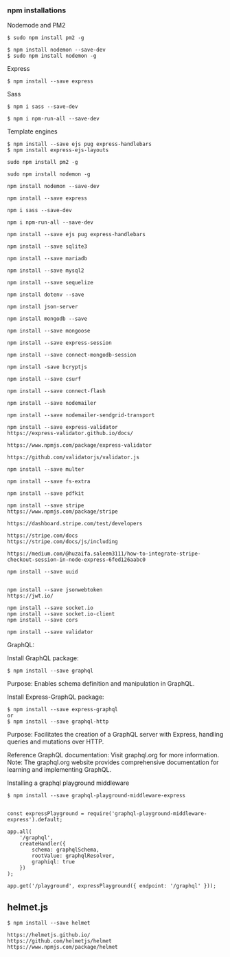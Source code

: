 <!-- --------------------------------------------------------------- -->

### npm installations

Nodemode and PM2

    $ sudo npm install pm2 -g

    $ npm install nodemon --save-dev
    $ sudo npm install nodemon -g

Express

    $ npm install --save express

Sass

    $ npm i sass --save-dev

    $ npm i npm-run-all --save-dev

Template engines 

    $ npm install --save ejs pug express-handlebars
    $ npm install express-ejs-layouts

<!-- --------------------------------------------------------------- -->

    sudo npm install pm2 -g

    sudo npm install nodemon -g

    npm install nodemon --save-dev

    npm install --save express

    npm i sass --save-dev

    npm i npm-run-all --save-dev

    npm install --save ejs pug express-handlebars

    npm install --save sqlite3

    npm install --save mariadb

    npm install --save mysql2

    npm install --save sequelize

    npm install dotenv --save

    npm install json-server

    npm install mongodb --save

    npm install --save mongoose

    npm install --save express-session

    npm install --save connect-mongodb-session

    npm install -save bcryptjs

    npm install --save csurf

    npm install --save connect-flash

    npm install --save nodemailer

    npm install --save nodemailer-sendgrid-transport

    npm install --save express-validator                                https://express-validator.github.io/docs/
                                                                        https://www.npmjs.com/package/express-validator
                                                                        https://github.com/validatorjs/validator.js

    npm install --save multer

    npm install --save fs-extra

    npm install --save pdfkit

<!-- --------------------------------------------------------------- -->

    npm install --save stripe
    https://www.npmjs.com/package/stripe

    https://dashboard.stripe.com/test/developers

    https://stripe.com/docs
    https://stripe.com/docs/js/including

    https://medium.com/@huzaifa.saleem3111/how-to-integrate-stripe-checkout-session-in-node-express-6fed126aabc0

<!-- --------------------------------------------------------------- -->


    npm install --save uuid


    npm install --save jsonwebtoken
    https://jwt.io/

<!-- --------------------------------------------------------------- -->


    npm install --save socket.io
    npm install --save socket.io-client
    npm install --save cors

<!-- --------------------------------------------------------------- -->

    npm install --save validator

<!-- --------------------------------------------------------------- -->

GraphQL:

Install GraphQL package:

    $ npm install --save graphql

Purpose: Enables schema definition and manipulation in GraphQL.

Install Express-GraphQL package:

    $ npm install --save express-graphql
    or
    $ npm install --save graphql-http


Purpose: Facilitates the creation of a GraphQL server with Express, handling queries and mutations over HTTP.

Reference GraphQL documentation:
Visit graphql.org for more information.
Note: The graphql.org website provides comprehensive documentation for learning and implementing GraphQL.

Installing a graphql playground middleware

    $ npm install --save graphql-playground-middleware-express


    const expressPlayground = require('graphql-playground-middleware-express').default;

    app.all(
        '/graphql', 
        createHandler({
            schema: graphqlSchema,
            rootValue: graphqlResolver,
            graphiql: true
        })
    );

    app.get('/playground', expressPlayground({ endpoint: '/graphql' }));


<!-- --------------------------------------------------------------- -->

## helmet.js

    $ npm install --save helmet

    https://helmetjs.github.io/
    https://github.com/helmetjs/helmet
    https://www.npmjs.com/package/helmet